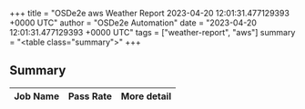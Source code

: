 +++
title = "OSDe2e aws Weather Report 2023-04-20 12:01:31.477129393 +0000 UTC"
author = "OSDe2e Automation"
date = "2023-04-20 12:01:31.477129393 +0000 UTC"
tags = ["weather-report", "aws"]
summary = "<table class=\"summary\"></table>"
+++
## Summary

| Job Name | Pass Rate | More detail |
|----------|-----------|-------------|





